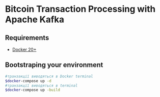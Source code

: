 # Bitcoin Transaction Processing with Apache Kafka

## Requirements
 * [Docker 20+](https://www.docker.com/get-started)

## Bootstraping your environment
```bash
#транзакції виводяться в Docker terminal
$docker-compose up -d
#транзакції виводяться в terminal
$docker-compose up -build
